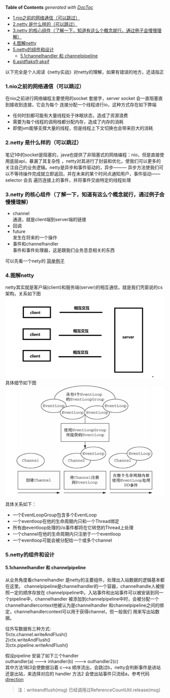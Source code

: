 <!-- START doctoc generated TOC please keep comment here to allow auto update -->
<!-- DON'T EDIT THIS SECTION, INSTEAD RE-RUN doctoc TO UPDATE -->
**Table of Contents**  *generated with [DocToc](https://github.com/thlorenz/doctoc)*

- [1.nio之前的网络通信（可以跳过）](#1nio%E4%B9%8B%E5%89%8D%E7%9A%84%E7%BD%91%E7%BB%9C%E9%80%9A%E4%BF%A1%E5%8F%AF%E4%BB%A5%E8%B7%B3%E8%BF%87)
- [2.netty 是什么样的（可以跳过）](#2netty-%E6%98%AF%E4%BB%80%E4%B9%88%E6%A0%B7%E7%9A%84%E5%8F%AF%E4%BB%A5%E8%B7%B3%E8%BF%87)
- [3.netty 的核心组件（了解一下，知道有这么个概念就行，通过例子会慢慢理解）](#3netty-%E7%9A%84%E6%A0%B8%E5%BF%83%E7%BB%84%E4%BB%B6%E4%BA%86%E8%A7%A3%E4%B8%80%E4%B8%8B%E7%9F%A5%E9%81%93%E6%9C%89%E8%BF%99%E4%B9%88%E4%B8%AA%E6%A6%82%E5%BF%B5%E5%B0%B1%E8%A1%8C%E9%80%9A%E8%BF%87%E4%BE%8B%E5%AD%90%E4%BC%9A%E6%85%A2%E6%85%A2%E7%90%86%E8%A7%A3)
- [4.图解netty](#4%E5%9B%BE%E8%A7%A3netty)
- [5.netty的组件和设计](#5netty%E7%9A%84%E7%BB%84%E4%BB%B6%E5%92%8C%E8%AE%BE%E8%AE%A1)
  - [5.1channelhandler 和 channelpipeline](#51channelhandler-%E5%92%8C-channelpipeline)
- [6.asldflaksfl;aksjf](#6asldflaksflaksjf)

<!-- END doctoc generated TOC please keep comment here to allow auto update -->

以下完全是个人阅读《netty实战》对netty的理解，如果有错误的地方，还请指正

### 1.nio之前的网络通信（可以跳过）
在nio之前进行网络编程主要使用的socket 套接字，server socket 会一直阻塞直到接收到连接，它会为每个
连接分配一个线程进行io，这种方式存在如下弊端  
* 任何时刻都可能有大量线程处于休眠状态，造成了资源浪费  
* 需要为每个线程的调用栈都分配内存，造成了内存的消耗  
* 即使jvm能够支撑大量的线程，但是线程上下文切换也会带来巨大的消耗  


### 2.netty 是什么样的（可以跳过）  
笔记1中的socket是阻塞的，java也提供了非阻塞式的网络编程：nio，但是直接使用底层api，暴漏了其复杂性
，netty对其进行了封装和优化，使我们可以更多的关注自己的业务逻辑。netty是异步和事件驱动的，异步———
异步方法使我们可以不等待操作完成就立即返回，并在未来的某个时间点通知用户，事件驱动——selector 会去
遍历连接上的事件，并将事件交由特定的线程处理

### 3.netty 的核心组件（了解一下，知道有这么个概念就行，通过例子会慢慢理解）
* channel  
通道，就是client端到server端的链接
* 回调  
* future  
发生在将来的一个操作
* 事件和channelhandler  
事件和事件处理器，这是跟我们业务息息相关的东西

可以先看一个nety的 [简单例子](https://github.com/jasondong-1/ja-netty-study/blob/master/echo)

### 4.图解netty  
netty其实就是客户端(client)和服务端(server)的相互通信，就是我们凭窗说的cs架构，关系如下图    
![avatar](https://github.com/jasondong-1/ja-netty-study/blob/master/note/picture/nettycs.png)  
具体细节如下图  
![avatar](https://github.com/jasondong-1/ja-netty-study/blob/master/note/picture/nettylifecycle.png)  

具体关系如下：  
* 一个EventLoopGroup包含多个EventLoop  
* 一个eventloop在他的生命周期内只和一个Thread绑定  
* 所有由eventloop处理的i/o事件都将在它转悠的Thread上处理  
* 一个channel在他的生命周期内只注册于一个eventloop  
* 一个eventloop可能会被分配给一个或多个channel

### 5.netty的组件和设计  
#### 5.1channelhandler 和 channelpipeline
从业务角度看channelhandler 是netty的主要组件，处理出入站数据的逻辑基本都在这里。
channelpipeline是channelhandler的一个容器，channelhandle人被按照一定的顺序存放在
channelpipeline中。入站事件和出站事件可以被安装到同一个pipeline中，channelhandler
被添加到channelpipeline中时，会被分配一个channelhandlercontext他被认为是channelhandler
和channelpipeline之间的绑定，channelhandlercontext可以用于获得channel，但一般我们
用来写出站数据。

往外写数据有三种方式:  
1)ctx.channel.writeAndFlush()  
2)ctx.writeAndFlush()  
3)ctx.pipeline.writeAndFlush()  

假设pipeline 安装了如下三个handler  
outhandler(a)  ---> inhandler(b) ---> outhandler2(c)  
其中方法1和3会使数据沿着 c-->a 顺序流出，会跳过b，netty会判断事件是进站还是出站，来选择对应的
handler
方法2 会使出站事件只流经a，参考代码 [direction](https://github.com/jasondong-1/ja-netty-study/blob/master/direction)


> 注：writeandflush(msg) 已经调用过ReferenceCountUtil.release(msg)